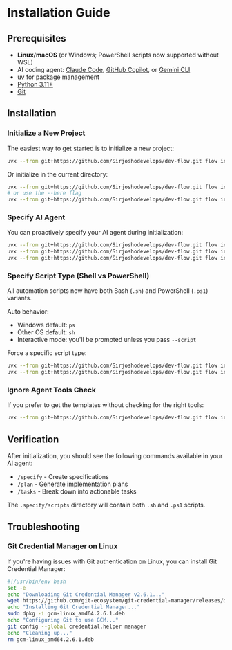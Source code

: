 # Installation Guide

## Prerequisites

- **Linux/macOS** (or Windows; PowerShell scripts now supported without WSL)
- AI coding agent: [Claude Code](https://www.anthropic.com/claude-code), [GitHub Copilot](https://code.visualstudio.com/), or [Gemini CLI](https://github.com/google-gemini/gemini-cli)
- [uv](https://docs.astral.sh/uv/) for package management
- [Python 3.11+](https://www.python.org/downloads/)
- [Git](https://git-scm.com/downloads)

## Installation

### Initialize a New Project

The easiest way to get started is to initialize a new project:

```bash
uvx --from git+https://github.com/Sirjoshodevelops/dev-flow.git flow init <PROJECT_NAME>
```

Or initialize in the current directory:

```bash
uvx --from git+https://github.com/Sirjoshodevelops/dev-flow.git flow init .
# or use the --here flag
uvx --from git+https://github.com/Sirjoshodevelops/dev-flow.git flow init --here
```

### Specify AI Agent

You can proactively specify your AI agent during initialization:

```bash
uvx --from git+https://github.com/Sirjoshodevelops/dev-flow.git flow init <project_name> --ai claude
uvx --from git+https://github.com/Sirjoshodevelops/dev-flow.git flow init <project_name> --ai gemini
uvx --from git+https://github.com/Sirjoshodevelops/dev-flow.git flow init <project_name> --ai copilot
```

### Specify Script Type (Shell vs PowerShell)

All automation scripts now have both Bash (`.sh`) and PowerShell (`.ps1`) variants.

Auto behavior:
- Windows default: `ps`
- Other OS default: `sh`
- Interactive mode: you'll be prompted unless you pass `--script`

Force a specific script type:
```bash
uvx --from git+https://github.com/Sirjoshodevelops/dev-flow.git flow init <project_name> --script sh
uvx --from git+https://github.com/Sirjoshodevelops/dev-flow.git flow init <project_name> --script ps
```

### Ignore Agent Tools Check

If you prefer to get the templates without checking for the right tools:

```bash
uvx --from git+https://github.com/Sirjoshodevelops/dev-flow.git flow init <project_name> --ai claude --ignore-agent-tools
```

## Verification

After initialization, you should see the following commands available in your AI agent:
- `/specify` - Create specifications
- `/plan` - Generate implementation plans  
- `/tasks` - Break down into actionable tasks

The `.specify/scripts` directory will contain both `.sh` and `.ps1` scripts.

## Troubleshooting

### Git Credential Manager on Linux

If you're having issues with Git authentication on Linux, you can install Git Credential Manager:

```bash
#!/usr/bin/env bash
set -e
echo "Downloading Git Credential Manager v2.6.1..."
wget https://github.com/git-ecosystem/git-credential-manager/releases/download/v2.6.1/gcm-linux_amd64.2.6.1.deb
echo "Installing Git Credential Manager..."
sudo dpkg -i gcm-linux_amd64.2.6.1.deb
echo "Configuring Git to use GCM..."
git config --global credential.helper manager
echo "Cleaning up..."
rm gcm-linux_amd64.2.6.1.deb
```
